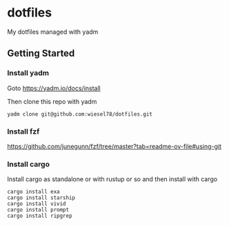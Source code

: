 # dotfiles
My dotfiles managed with yadm

## Getting Started

### Install yadm

Goto https://yadm.io/docs/install

Then clone this repo with yadm
```
yadm clone git@github.com:wiesel78/dotfiles.git
```

### Install fzf

https://github.com/junegunn/fzf/tree/master?tab=readme-ov-file#using-git

### Install cargo

Install cargo as standalone or with rustup or so and then install with cargo

```
cargo install exa
cargo install starship
cargo install vivid
cargo install prompt
cargo install ripgrep
```


